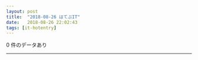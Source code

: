 ```yaml
---
layout: post
title:  "2018-08-26 はてぶIT"
date:   2018-08-26 22:02:43
tags: [it-hotentry]
---
```

0 件のデータあり

<hr>
